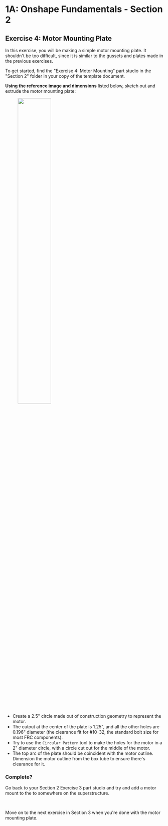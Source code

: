 # 1A: Onshape Fundamentals - Section 2
## Exercise 4: Motor Mounting Plate 

In this exercise, you will be making a simple motor mounting plate. It shouldn't be too difficult, since it is similar to the gussets and plates made in the previous exercises.

To get started, find the "Exercise 4: Motor Mounting" part studio in the "Section 2" folder in your copy of the template document. 

**Using the reference image and dimensions** listed below, sketch out and extrude the motor mounting plate:

<figure>
  <img src="/img/learning-course/stage1a/motor-mount.webp" style="width:50%">
</figure>

- Create a 2.5" circle made out of construction geometry to represent the motor. 
- The cutout at the center of the plate is 1.25", and all the other holes are 0.196" diameter (the clearance fit for #10-32, the standard bolt size for most FRC components). 
- Try to use the `Circular Pattern` tool to make the holes for the motor in a 2" diameter circle, with a circle cut out for the middle of the motor. 
- The top arc of the plate should be coincident with the motor outline. Dimension the motor outline from the box tube to ensure there's clearance for it.

### Complete?
Go back to your Section 2 Exercise 3 part studio and try and add a motor mount to the to somewhere on the superstructure.

<br>

Move on to the next exercise in Section 3 when you're done with the motor mounting plate.

<br>